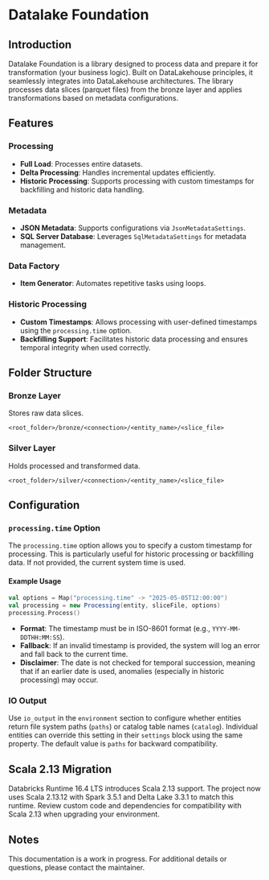 # Datalake Foundation

## Introduction
Datalake Foundation is a library designed to process data and prepare it for transformation (your business logic). Built on DataLakehouse principles, it seamlessly integrates into DataLakehouse architectures. The library processes data slices (parquet files) from the bronze layer and applies transformations based on metadata configurations.

## Features

### Processing
- **Full Load**: Processes entire datasets.
- **Delta Processing**: Handles incremental updates efficiently.
- **Historic Processing**: Supports processing with custom timestamps for backfilling and historic data handling.

### Metadata
- **JSON Metadata**: Supports configurations via `JsonMetadataSettings`.
- **SQL Server Database**: Leverages `SqlMetadataSettings` for metadata management.

### Data Factory
- **Item Generator**: Automates repetitive tasks using loops.

### Historic Processing
- **Custom Timestamps**: Allows processing with user-defined timestamps using the `processing.time` option.
- **Backfilling Support**: Facilitates historic data processing and ensures temporal integrity when used correctly.

## Folder Structure

### Bronze Layer
Stores raw data slices.
```
<root_folder>/bronze/<connection>/<entity_name>/<slice_file>
```

### Silver Layer
Holds processed and transformed data.
```
<root_folder>/silver/<connection>/<entity_name>/<slice_file>
```

## Configuration

### `processing.time` Option
The `processing.time` option allows you to specify a custom timestamp for processing. This is particularly useful for historic processing or backfilling data. If not provided, the current system time is used.

#### Example Usage
```scala
val options = Map("processing.time" -> "2025-05-05T12:00:00")
val processing = new Processing(entity, sliceFile, options)
processing.Process()
```

- **Format**: The timestamp must be in ISO-8601 format (e.g., `YYYY-MM-DDTHH:MM:SS`).
- **Fallback**: If an invalid timestamp is provided, the system will log an error and fall back to the current time.
- **Disclaimer**: The date is not checked for temporal succession, meaning that if an earlier date is used, anomalies (especially in historic processing) may occur.

### IO Output
Use `io_output` in the `environment` section to configure whether entities return file system paths (`paths`) or catalog table names (`catalog`).
Individual entities can override this setting in their `settings` block using the same property. The default value is `paths` for backward compatibility.

## Scala 2.13 Migration
Databricks Runtime 16.4 LTS introduces Scala 2.13 support. The project now uses
Scala 2.13.12 with Spark 3.5.1 and Delta Lake 3.3.1 to match this runtime.
Review custom code and dependencies for compatibility with Scala 2.13 when
upgrading your environment.

## Notes
This documentation is a work in progress. For additional details or questions,
please contact the maintainer.

